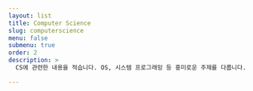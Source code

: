 ```yaml
---
layout: list
title: Computer Science
slug: computerscience
menu: false
submenu: true
order: 2
description: >
  CS에 관련한 내용을 적습니다. OS, 시스템 프로그래밍 등 흥미로운 주제를 다룹니다.

---
```

